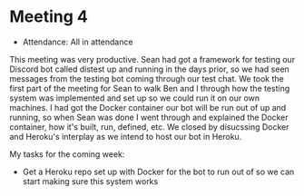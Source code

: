 # Meeting 4

- Attendance: All in attendance

This meeting was very productive. Sean had got a framework for testing our Discord bot called distest up and running in the days prior, so we had seen messages from the testing bot coming through our test chat. We took the first part of the meeting for Sean to walk Ben and I through how the testing system was implemented and set up so we could run it on our own machines. I had got the Docker container our bot will be run out of up and running, so when Sean was done I went through and explained the Docker container, how it's built, run, defined, etc. We closed by disucssing Docker and Heroku's interplay as we intend to host our bot in Heroku.

My tasks for the coming week:

- Get a Heroku repo set up with Docker for the bot to run out of so we can start making sure this system works
